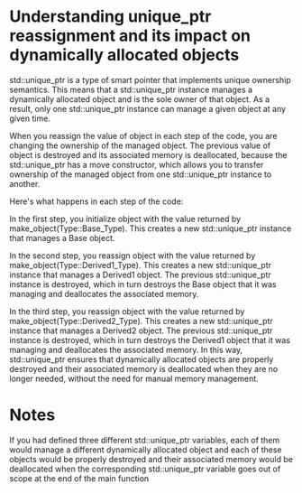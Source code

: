 # Understanding unique_ptr reassignment and its impact on dynamically allocated objects
std::unique_ptr is a type of smart pointer that implements unique ownership semantics. 
This means that a std::unique_ptr instance manages a dynamically allocated object and is the sole owner of that object. 
As a result, only one std::unique_ptr instance can manage a given object at any given time.

When you reassign the value of object in each step of the code, you are changing the ownership of the managed object. 
The previous value of object is destroyed and its associated memory is deallocated, because the std::unique_ptr has a move constructor, which allows you to transfer ownership of the managed object from one std::unique_ptr instance to another.

Here's what happens in each step of the code:

In the first step, you initialize object with the value returned by make_object(Type::Base_Type). 
This creates a new std::unique_ptr instance that manages a Base object.

In the second step, you reassign object with the value returned by make_object(Type::Derived1_Type). This creates a new std::unique_ptr instance that manages a Derived1 object. The previous std::unique_ptr instance is destroyed, which in turn destroys the Base object that it was managing and deallocates the associated memory.

In the third step, you reassign object with the value returned by make_object(Type::Derived2_Type). This creates a new std::unique_ptr instance that manages a Derived2 object. The previous std::unique_ptr instance is destroyed, which in turn destroys the Derived1 object that it was managing and deallocates the associated memory.
In this way, std::unique_ptr ensures that dynamically allocated objects are properly destroyed and their associated memory is deallocated when they are no longer needed, without the need for manual memory management.
# Notes 
If you had defined three different std::unique_ptr variables, each of them would manage a different dynamically allocated object and each of these objects would be properly destroyed and their associated memory would be deallocated when the corresponding std::unique_ptr variable goes out of scope at the end of the main function
